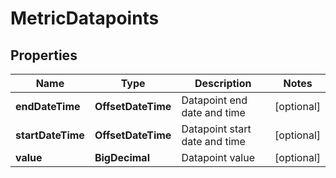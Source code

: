 

# MetricDatapoints


## Properties

| Name | Type | Description | Notes |
|------------ | ------------- | ------------- | -------------|
|**endDateTime** | **OffsetDateTime** | Datapoint end date and time |  [optional] |
|**startDateTime** | **OffsetDateTime** | Datapoint start date and time |  [optional] |
|**value** | **BigDecimal** | Datapoint value |  [optional] |




